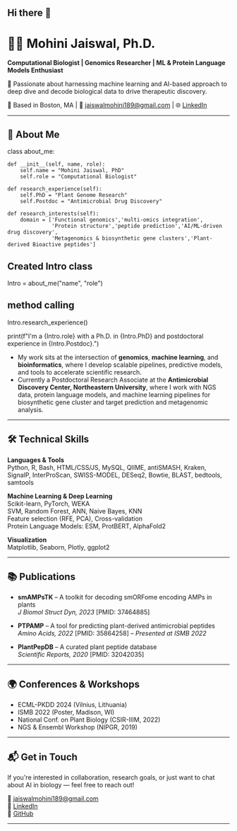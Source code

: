 ## Hi there 👋

# 👩‍🔬 Mohini Jaiswal, Ph.D.

**Computational Biologist | Genomics Researcher | ML & Protein Language Models Enthusiast**

🔬 Passionate about harnessing machine learning and AI-based approach to deep dive and decode biological data to drive therapeutic discovery.

📍 Based in Boston, MA | 📧 jaiswalmohini189@gmail.com | 🌐 [LinkedIn](https://www.linkedin.com/in/mohini-jaiswal-705073366)

---

## 👋 About Me

class about_me:

    def __init__(self, name, role):
        self.name = "Mohini Jaiswal, PhD"
        self.role = "Computational Biologist"
    
    def research_experience(self):
        self.PhD = "Plant Genome Research"
        self.Postdoc = "Antimicrobial Drug Discovery"

    def research_interests(self):
        domain = ['Functional genomics','multi-omics integration',
                  'Protein structure','peptide prediction','AI/ML-driven drug discovery',
                  'Metagenomics & biosynthetic gene clusters','Plant-derived Bioactive peptides']

## Created Intro class
Intro = about_me("name", "role")

## method calling
Intro.research_experience()

print(f"I'm a {Intro.role} with a Ph.D. in {Intro.PhD} and postdoctoral experience in {Intro.Postdoc}.")

* My work sits at the intersection of **genomics**, **machine learning**, and **bioinformatics**, where I develop scalable pipelines, predictive models, and tools to accelerate scientific research.
* Currently a Postdoctoral Research Associate at the **Antimicrobial Discovery Center, Northeastern University**, where I work with NGS data, protein language models, and machine learning pipelines for biosynthetic gene cluster and target prediction and metagenomic analysis.

---

## 🛠️ Technical Skills

**Languages & Tools**  
Python, R, Bash, HTML/CSS/JS, MySQL, QIIME, antiSMASH, Kraken, SignalP, InterProScan, SWISS-MODEL, DESeq2, Bowtie, BLAST, bedtools, samtools  

**Machine Learning & Deep Learning**  
Scikit-learn, PyTorch, WEKA  
SVM, Random Forest, ANN, Naive Bayes, KNN  
Feature selection (RFE, PCA), Cross-validation  
Protein Language Models: ESM, ProtBERT, AlphaFold2

**Visualization**  
Matplotlib, Seaborn, Plotly, ggplot2  

---

## 📚 Publications

- **smAMPsTK** – A toolkit for decoding smORFome encoding AMPs in plants  
  *J Biomol Struct Dyn, 2023* [PMID: 37464885]

- **PTPAMP** – A tool for predicting plant-derived antimicrobial peptides  
  *Amino Acids, 2022* [PMID: 35864258] – *Presented at ISMB 2022*

- **PlantPepDB** – A curated plant peptide database  
  *Scientific Reports, 2020* [PMID: 32042035]

---

## 🌍 Conferences & Workshops

- ECML-PKDD 2024 (Vilnius, Lithuania)  
- ISMB 2022 (Poster, Madison, WI)  
- National Conf. on Plant Biology (CSIR-IIIM, 2022)  
- NGS & Ensembl Workshop (NIPGR, 2019)

---

## 📬 Get in Touch

If you're interested in collaboration, research goals, or just want to chat about AI in biology — feel free to reach out!

📧 jaiswalmohini189@gmail.com  
🔗 [LinkedIn](https://www.linkedin.com/in/mohini-jaiswal-705073366)  
🐙 [GitHub](https://github.com/JAIS-95)

---
